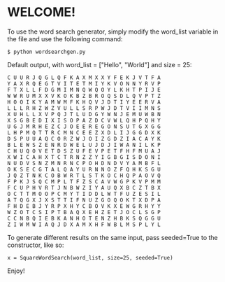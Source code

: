 # WELCOME!

To use the word search generator, simply modify the word_list variable in the file and use the following command:

    $ python wordsearchgen.py

Default output, with word_list = ["Hello", "World"] and size = 25:

    C U U R J Q G L Q F K A X M X X Y F E K J V T F A
    Y A X R Q E G T V I T E T M I Y K V O N N Y R V P
    F T X L L F D G M I M N Q W Q O Y L K H T P I J E
    W W R U M X X V K O K B Z B R O Q S D L Q V P T Z
    H O O I K Y A M W M F K H Q V J D T I Y E E R V A
    L L L R H Z W Z V U L L S R P W J D T V I I M N S
    X U H L L X V P Q J T L U D G Y W N J E M U W B N
    X S G B E D I X I S O P A Z D C V W L Q H P Q H Y
    U G J M R H E Z C J O E E R E G O N S U T G X G G
    L H P M Q T T R C M N C E E Z X D L I J G G D X K
    D S P U U A Q C O R Z W J O I Z G D Z I A C A Y K
    B L E W S Z E N R D W E L U J D J I W A N I L K P
    C H U Q O V E T D S Z U F E V P E T F H F M U A J
    X W I C A H X T C T R N Z Z Y I G B G I S D O N I
    N U D V S N Z M N R N C P O H D N D V Y A M B F L
    O K S E C G T A L Q A Y U R N N O Z F Q H K S G U
    J Q Z T N K C O B W R T L S T K O C H Q P A O V Q
    F P K J S Q C M P L T F Z S C A V W G P K V P M M
    F C U P H V R T J N B W Z I Y A U Q X B C Z T B X
    O C T T M O O P C M Y T I D D L W T F U Z E S I L
    A T Q G X J X S T T I F N U Z G O Q O K T X D P A
    F H D E B J Y R P X H Y C B O V K X E W G R H Y Y
    W Z O T C S I P T B A Q X E H Z E T J O C L S G P
    C C N B Q I E B K A N H O T E N Z H B K S Q G G U
    Z I W M W I A Q J D X A M X H F W B L M S P L Y L

To generate different results on the same input, pass seeded=True to the constructor, like so:

    x = SquareWordSearch(word_list, size=25, seeded=True)

Enjoy!